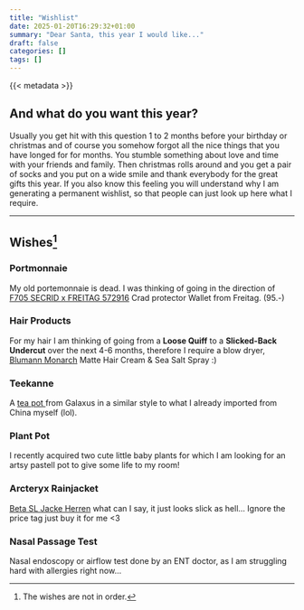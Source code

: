 ```yaml
---
title: "Wishlist"
date: 2025-01-20T16:29:32+01:00
summary: "Dear Santa, this year I would like..."
draft: false
categories: []
tags: []
---
```


{{< metadata >}}

## And what do you want this year?

Usually you get hit with this question 1 to 2 months before your birthday or christmas and of course you somehow forgot all the nice things that you have longed for for months. You stumble something about love and time with your friends and family. Then christmas rolls around and you get a pair of socks and you put on a wide smile and thank everybody for the great gifts this year. If you also know this feeling you will understand why I am generating a permanent wishlist, so that people can just look up here what I require.

---

## Wishes[^1]

<!-- ### Helinox Chair Zero

The [Helinox Chair Zero](https://www.baechli-bergsport.ch/de/ausrustung/camping/campingmobel/helinox-55391-chair-zero?srsltid=AfmBOooNRwrEB0fZqO4OXYZFN-oKfBYPfJDYLpF8TDikq_hAsjEkz5Va) is the perfect addition for a comfortable camping trip. With the portable chair even wet surfaces allow to sit up straight for eating and chilling. -->

### Portmonnaie

My old portemonnaie is dead. I was thinking of going in the direction of [F705 SECRID x FREITAG 572916](https://freitag.ch/de_DE/products/f705-secrid-x-freitag?v=010000572916) Crad protector Wallet from Freitag. (95.-)

### Hair Products

For my hair I am thinking of going from a **Loose Quiff** to a **Slicked-Back Undercut** over the next 4-6 months, therefore I require a blow dryer, [Blumann Monarch](https://www.moquer.de/blumaan-matte-cream-clay-71-gr?gad_source=1&gad_campaignid=18349168699&gbraid=0AAAAADne32YJ1EI4HYzKP8MESEgxUGEIB&gclid=CjwKCAjw-svEBhB6EiwAEzSdrgfHctUq-HAUbL4fRosfzaXK4Kdj6S9K4pKnbpy02qwWjHKMwDGFxxoCu-sQAvD_BwE) Matte Hair Cream & Sea Salt Spray :)

### Teekanne

A [tea pot ](https://www.galaxus.ch/de/s2/product/bredemeijer-jang-080-l-teekanne-9968623) from Galaxus in a similar style to what I already imported from China myself (lol).

### Plant Pot

I recently acquired two cute little baby plants for which I am looking for an artsy pastell pot to give some life to my room!

### Arcteryx Rainjacket

[Beta SL Jacke Herren](https://arcteryx.com/ch/de/shop/mens/beta-sl-jacket-9684?cmpid=pm%7Cmult%7Cperf%7Cgoogle%7CArc%27teryx_Google-PMAX_S22_Performance_BOF_R%3AEMEA_C%3ACH_L%3AEN&utm_source=google&utm_medium=pm%7Cmult%7Cperf&utm_campaign=Arc%27teryx_Google-PMAX_S22_Performance_BOF_R%3AEMEA_C%3ACH_L%3AEN&gclsrc=aw.ds&utm_source=google&utm_medium=cpc&utm_campaign=brand&gad_source=1&gclid=Cj0KCQiA4-y8BhC3ARIsAHmjC_EfX3-eO9dLybgwe2Um7L4RvcabLiWdo2l3e-TOW0P7yPo20Hze8KoaAleKEALw_wcB) what can I say, it just looks slick as hell... Ignore the price tag just buy it for me <3

<!-- ### Reading Lamp

[NYMANE](https://www.ikea.com/ch/en/p/nymane-floor-reading-lamp-anthracite-50429198/) / [NYMANE](https://www.ikea.com/ch/en/p/nymane-floor-lamp-with-3-spot-anthracite-80477734/), please check back with me, as I just moved I am not sure if this fits well... -->

### Nasal Passage Test

Nasal endoscopy or airflow test done by an ENT doctor, as I am struggling hard with allergies right now...

<!-- ### 3x Gym Mikrofaser Towel
[80cm x 130cm towel](https://www.decathlon.ch/en/p/serviette-de-bain-microfibre-coral-taille-l-80-x-130-cm/_/R-p-158325?mc=8387956&gad_source=1&gclid=CjwKCAiA-ty8BhA_EiwAkyoa3w3xPvHxeVt8qmCrcYqyKPFkM49U3o-lr_s7RFB8DUTX7wPqtEe3gRoCI2IQAvD_BwE&utm_campaign=ch_t-perf_ct-pmax_n-watersport-accessory_ts-gen_f-cv_o-roas_spu-wat_pnl-ecom_l-en_pp-gads_bm-roa_pr-cpc_at-kwd_&utm_medium=cpc&utm_source=google) so that I can cover the machine and have a towel for several sessions per week. 
-->

<!-- 
### 12x Underwear
Either [normal](https://www.zalando.ch/pier-one-7-pack-boxershorts-pi982o054-q11.html) or proper briefs (black, white, gray) that make your booty pop. All of them in the same color, please!! -->

<!-- ### Trail Running Vest

I would love to own any [Trail Running Vest](https://ultraspire.com/products/alpha-6-0-race-vest/?subId1=irfbgoutdoorhydrationpacks). The specifics are: a water bladder (1-2 liters) and a range between 5-8 liters of capacity. Actually any vest in that range goes; I have seen some in Decathlon and some over AliExpress. -->


[^1]: The wishes are not in order.
